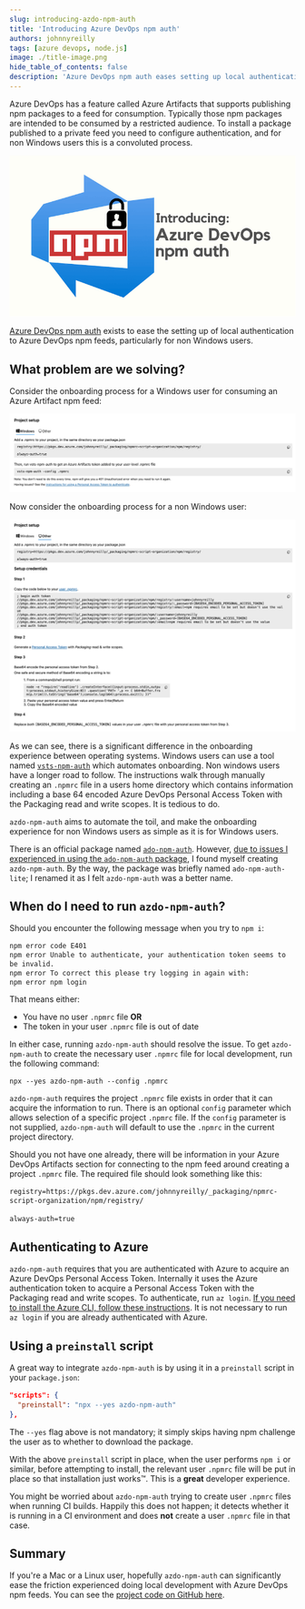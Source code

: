 ```yaml
---
slug: introducing-azdo-npm-auth
title: 'Introducing Azure DevOps npm auth'
authors: johnnyreilly
tags: [azure devops, node.js]
image: ./title-image.png
hide_table_of_contents: false
description: 'Azure DevOps npm auth eases setting up local authentication to Azure DevOps npm feeds, particularly for non Windows users.'
---
```


Azure DevOps has a feature called Azure Artifacts that supports publishing npm packages to a feed for consumption. Typically those npm packages are intended to be consumed by a restricted audience. To install a package published to a private feed you need to configure authentication, and for non Windows users this is a convoluted process.

![title image reading "Introducing Azure DevOps npm auth" with an Azure DevOps and npm logos](title-image.png)

[Azure DevOps npm auth](https://github.com/johnnyreilly/azdo-npm-auth) exists to ease the setting up of local authentication to Azure DevOps npm feeds, particularly for non Windows users.

<!--truncate-->

## What problem are we solving?

Consider the onboarding process for a Windows user for consuming an Azure Artifact npm feed:

![screenshot of the onboarding process for Windows users](screenshot-onboarding-with-windows.png)

Now consider the onboarding process for a non Windows user:

![screenshot of the onboarding process for non Windows users](screenshot-onboarding-with-other.png)

As we can see, there is a significant difference in the onboarding experience between operating systems. Windows users can use a tool named [`vsts-npm-auth`](https://www.npmjs.com/package/vsts-npm-auth) which automates onboarding. Non windows users have a longer road to follow. The instructions walk through manually creating an `.npmrc` file in a users home directory which contains information including a base 64 encoded Azure DevOps Personal Access Token with the Packaging read and write scopes. It is tedious to do.

`azdo-npm-auth` aims to automate the toil, and make the onboarding experience for non Windows users as simple as it is for Windows users.

There is an official package named [`ado-npm-auth`](https://github.com/microsoft/ado-npm-auth). However, [due to issues I experienced in using the `ado-npm-auth` package](https://github.com/microsoft/ado-npm-auth/issues/50), I found myself creating `azdo-npm-auth`. By the way, the package was briefly named `ado-npm-auth-lite`; I renamed it as I felt `azdo-npm-auth` was a better name.

## When do I need to run `azdo-npm-auth`?

Should you encounter the following message when you try to `npm i`:

```shell
npm error code E401
npm error Unable to authenticate, your authentication token seems to be invalid.
npm error To correct this please try logging in again with:
npm error npm login
```

That means either:

- You have no user `.npmrc` file **OR**
- The token in your user `.npmrc` file is out of date

In either case, running `azdo-npm-auth` should resolve the issue. To get `azdo-npm-auth` to create the necessary user `.npmrc` file for local development, run the following command:

```shell
npx --yes azdo-npm-auth --config .npmrc
```

`azdo-npm-auth` requires the project `.npmrc` file exists in order that it can acquire the information to run. There is an optional `config` parameter which allows selection of a specific project `.npmrc` file. If the `config` parameter is not supplied, `azdo-npm-auth` will default to use the `.npmrc` in the current project directory.

Should you not have one already, there will be information in your Azure DevOps Artifacts section for connecting to the npm feed around creating a project `.npmrc` file. The required file should look something like this:

```shell
registry=https://pkgs.dev.azure.com/johnnyreilly/_packaging/npmrc-script-organization/npm/registry/

always-auth=true
```

## Authenticating to Azure

`azdo-npm-auth` requires that you are authenticated with Azure to acquire an Azure DevOps Personal Access Token. Internally it uses the Azure authentication token to acquire a Personal Access Token with the Packaging read and write scopes. To authenticate, run `az login`. [If you need to install the Azure CLI, follow these instructions](https://learn.microsoft.com/en-us/cli/azure/install-azure-cli). It is not necessary to run `az login` if you are already authenticated with Azure.

## Using a `preinstall` script

A great way to integrate `azdo-npm-auth` is by using it in a `preinstall` script in your `package.json`:

```json
"scripts": {
  "preinstall": "npx --yes azdo-npm-auth"
},
```

The `--yes` flag above is not mandatory; it simply skips having npm challenge the user as to whether to download the package.

With the above `preinstall` script in place, when the user performs `npm i` or similar, before attempting to install, the relevant user `.npmrc` file will be put in place so that installation just works™️. This is a **great** developer experience.

You might be worried about `azdo-npm-auth` trying to create user `.npmrc` files when running CI builds. Happily this does not happen; it detects whether it is running in a CI environment and does **not** create a user `.npmrc` file in that case.

## Summary

If you're a Mac or a Linux user, hopefully `azdo-npm-auth` can significantly ease the friction experienced doing local development with Azure DevOps npm feeds. You can see the [project code on GitHub here](https://github.com/johnnyreilly/azdo-npm-auth).

